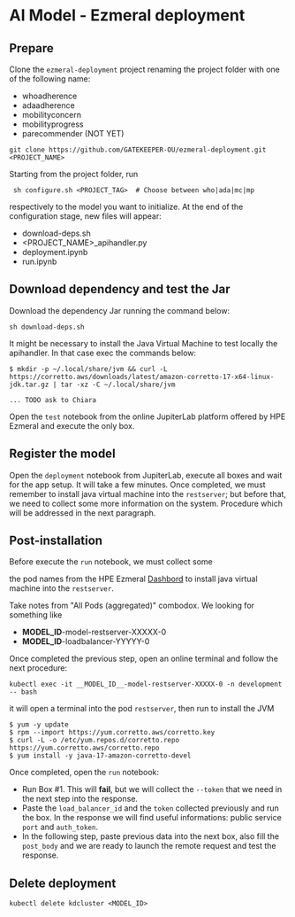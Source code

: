 # AI Model - Ezmeral deployment

## Prepare

Clone the `ezmeral-deployment` project renaming the project folder with one of the following name:
- whoadherence
- adaadherence
- mobilityconcern
- mobilityprogress
- parecommender (NOT YET)

```
git clone https://github.com/GATEKEEPER-OU/ezmeral-deployment.git <PROJECT_NAME>
```

Starting from the project folder, run
```
 sh configure.sh <PROJECT_TAG>  # Choose between who|ada|mc|mp
```
respectively to the model you want to initialize.
At the end of the configuration stage, new files will appear:
- download-deps.sh
- <PROJECT_NAME>_apihandler.py
- deployment.ipynb
- run.ipynb

## Download dependency and test the Jar

Download the dependency Jar running the command below:
```
sh download-deps.sh
```

It might be necessary to install the Java Virtual Machine to test locally the apihandler. In that case exec the commands below:
```
$ mkdir -p ~/.local/share/jvm && curl -L https://corretto.aws/downloads/latest/amazon-corretto-17-x64-linux-jdk.tar.gz | tar -xz -C ~/.local/share/jvm

... TODO ask to Chiara
```

Open the `test` notebook from the online JupiterLab platform offered by HPE Ezmeral and execute the only box.

## Register the model

Open the `deployment` notebook from JupiterLab, execute all boxes and wait for the app setup. It will take a few minutes.
Once completed, we must remember to install java virtual machine into the `restserver`; but before that, we need to collect some more information on the system. Procedure which will be addressed in the next paragraph.

## Post-installation

Before execute the `run` notebook, we must collect some



the pod names from the HPE Ezmeral [Dashbord](https://hpe-ere-controller.seclab.local/bdswebui/k8stenant/dashboard) to install java virtual machine into the `restserver`.

Take notes from "All Pods (aggregated)" combodox. We looking for something like
- __MODEL_ID__-model-restserver-XXXXX-0
- __MODEL_ID__-loadbalancer-YYYYY-0

Once completed the previous step, open an online terminal and follow the next procedure:
```
kubectl exec -it __MODEL_ID__-model-restserver-XXXXX-0 -n development -- bash
```
it will open a terminal into the pod `restserver`, then run to install the JVM
```
$ yum -y update
$ rpm --import https://yum.corretto.aws/corretto.key
$ curl -L -o /etc/yum.repos.d/corretto.repo https://yum.corretto.aws/corretto.repo
$ yum install -y java-17-amazon-corretto-devel
```

Once completed, open the `run` notebook:
- Run Box #1. This will __fail__, but we will collect the `--token` that we need in the next step into the response.
- Paste the `load_balancer_id` and the `token` collected previously and run the box. In the response we will find useful informations: public service `port` and `auth_token`.
- In the following step, paste previous data into the next box, also fill the `post_body` and we are ready to launch the remote request and test the response.

## Delete deployment
```
kubectl delete kdcluster <MODEL_ID>
```
